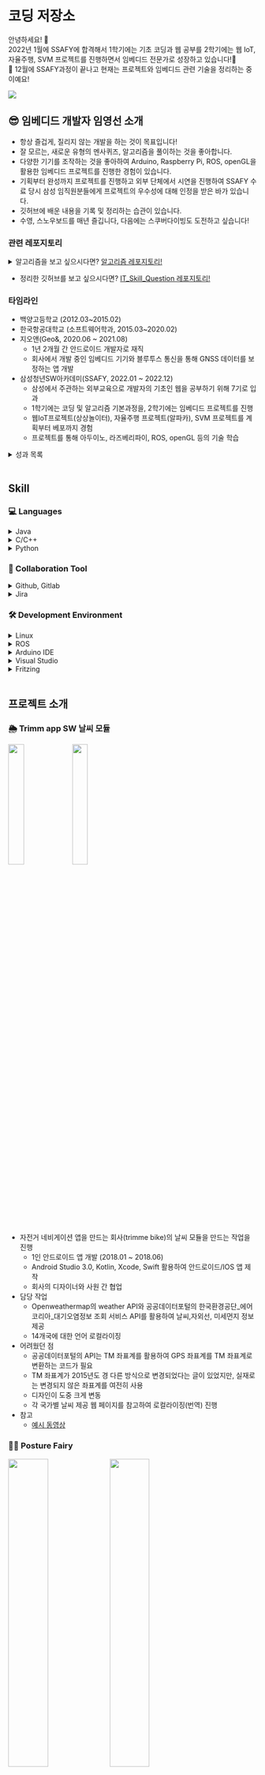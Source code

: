 # 코딩 저장소

안녕하세요! 👋   
2022년 1월에 SSAFY에 합격해서 1학기에는 기초 코딩과 웹 공부를 2학기에는 웹 IoT, 자율주행, SVM 프로젝트를 진행하면서 임베디드 전문가로 성장하고 있습니다!🌱   
👀 12월에 SSAFY과정이 끝나고 현재는 프로젝트와 임베디드 관련 기술을 정리하는 중이예요!

<img src="https://img.shields.io/badge/dudtjs972@gmail.com-EA4335?style=flat-square&logo=Gmail&logoColor=white"/>


<!-- 

![Top Langs](https://github-readme-stats.vercel.app/api/top-langs/?username=ii200400&layout=compact)

![Anurag's GitHub stats](https://github-readme-stats.vercel.app/api?username=ii200400&show_icons=true&count_private=true)

 -->

## 😎 임베디드 개발자 임영선 소개

- 항상 즐겁게, 질리지 않는 개발을 하는 것이 목표입니다!
- 잘 모르는, 새로운 유형의 멘사퀴즈, 알고리즘을 풀이하는 것을 좋아합니다.
- 다양한 기기를 조작하는 것을 좋아하여 Arduino, Raspberry Pi, ROS, openGL을 활용한 임베디드 프로젝트를 진행한 경험이 있습니다.
- 기획부터 완성까지 프로젝트를 진행하고 외부 단체에서 시연을 진행하여 SSAFY 수료 당시 삼성 임직원분들에게 프로젝트의 우수성에 대해 인정을 받은 바가 있습니다.
- 깃허브에 배운 내용을 기록 및 정리하는 습관이 있습니다.
- 수영, 스노우보드를 매년 즐깁니다, 다음에는 스쿠버다이빙도 도전하고 싶습니다!

### 관련 레포지토리

<details>
<summary> 알고리즘을 보고 싶으시다면? <a href="https://github.com/ii200400/algorithm">알고리즘 레포지토리!</a> </summary>
<div markdown="1">

  [![Solved.ac Profile](http://mazassumnida.wtf/api/generate_badge?boj=ii200400)](https://solved.ac/ii200400)<br/>
  
  > 백준 티어 
  
</div>
</details>

- 정리한 깃허브를 보고 싶으시다면? <a href="https://github.com/ii200400/IT_Skill_Question">IT_Skill_Question 레포지토리!</a> 

### 타임라인

- 백양고등학교 (2012.03~2015.02)
- 한국항공대학교 (소프트웨어학과, 2015.03~2020.02)
- 지오앤(Geo&, 2020.06 ~ 2021.08)
  - 1년 2개월 간 안드로이드 개발자로 재직
  - 회사에서 개발 중인 임베디드 기기와 블루투스 통신을 통해 GNSS 데이터를 보정하는 앱 개발
- 삼성청년SW아카데미(SSAFY, 2022.01 ~ 2022.12)
  - 삼성에서 주관하는 외부교육으로 개발자의 기초인 웹을 공부하기 위해 7기로 입과
  - 1학기에는 코딩 및 알고리즘 기본과정을, 2학기에는 임베디드 프로젝트를 진행
  - 웹IoT프로젝트(상상놀이터), 자율주행 프로젝트(알파카), SVM 프로젝트를 계획부터 베포까지 경험
  - 프로젝트를 통해 아두이노, 라즈베리파이, ROS, openGL 등의 기술 학습

<details>
<summary>성과 목록</summary>
<div markdown="1">
  
 1. 삼성 SW 역량테스트 모의 A형 A+ 취득
 2. 성적우수자(구미 4반 3등)
 3. 사슴사냥 대회 반 대표 출전
 4. 싸피레이스 전국 2등
 5. 공통 프로젝트 우수팀 (구미 2반 1등)
 6. 공통 프로젝트 UCC 경진대회 전국 1위
 7. 자율 프로젝트 우수팀 (구미 1반 1등)
 8. 자율 프로젝트 결선발표회 1등 (반 1등)
 9. SSAFY 최우수 수료 (상위 5%)
 
 </div>
</details>

<br>

## Skill

### 💻 Languages

<details>
<summary>Java</summary>
<div markdown="1">
  
  삼성 SW 역량테스트 모의 A형 A+ 취득<br>
  익명함수(람다식)나 정규표현식을 활용하여 다양한 코드나 조건 구현
  
</div>
</details>

<details>
<summary>C/C++</summary>
<div markdown="1">
  아두이노에서 다양한 센서를 조작하거나 openGL에서 영상처리에 사용<br>
  리스트, 스택, 큐와 같은 간단한 자료구조는 구조체, 객체를 활용하여 직접 구현이 가능
</div>
</details>

<details>
<summary>Python</summary>
<div markdown="1">
  
  텐서플로우를 활용한 AI를 제작 시, 라즈베리파이에 얼굴인식 기능을 구현 시, ROS를 활용한 자율주행 알고리즘을 구현 시 사용<br>
  객체나 정규표현식을 활용한 코드 구현
  
</div>
</details>

### 🤝 Collaboration Tool

<details>
<summary>Github, Gitlab</summary>
<div markdown="1">
  
  브랜치와 머지를 통한 버전 관리 방법 이해 및 충돌(Conflict) 해결 가능<br>
  프로젝트 관리에 간소화한 gitflow 브랜치 전략 적용
  
</div>
</details>

<details>
<summary>Jira</summary>
<div markdown="1">
  
  애자일 방법론 기반의 프로젝트 일정관리 진행<br>
  매주 sprint를 생성하고 Epic, Story, Task을 활용하여 이슈 및 프로젝트 관리
  
</div>
</details>

### 🛠 Development Environment

<details>
<summary>Linux</summary>
<div markdown="1">
  
  TUI Linux 환경에서 Vim으로 C언어 코딩, Ubuntu와 라즈베리파이의 Raspbian 환경에서 프로젝트 진행<br>
  pip를 통한 라이브러리 설치 및 파일 관리 명령어 숙지
  
</div>
</details>

<details>
<summary>ROS</summary>
<div markdown="1">
  
  자율주행 프로젝트에서 시뮬레이션 내의 자동차와 통신에 사용<br>
  ROS의 파일 구조와 통신 용어(Publish, Subscribe 등) 숙지
  
</div>
</details>

<details>
<summary>Arduino IDE</summary>
<div markdown="1">
  
  아두이노 UNO 혹은 LOLIN mini D1 보드 사용 시 경험<br>
  온습도 센서, 초음파센서, 모터 등 다양한 센서 조작<br>
  WebSocket 라이브러리를 활용하여 무선으로 데이터 전달

</div>
</details>

<details>
<summary>Visual Studio</summary>
<div markdown="1">
  
  openGL을 활용한 SVM 구현에 사용<br>
  외부 라이브러리를 적용하거나 다양한 종속성 파일(DLL 파일) 추가

</div>
</details>

<details>
<summary>Fritzing</summary>
<div markdown="1">
  
  아두이노 보드를 활용하여 원하는 장비를 제작할 때 사용한 Cad Tool<br>
  아두이노 장비 회로도 시각화 및  회로도 자문에 사용
  
</div>
</details>

<br>

## 프로젝트 소개

### 🌦 Trimm app SW 날씨 모듈

<img src="https://github.com/ii200400/weatherTask/raw/master/image/example1.jpg" width="25%">  <img src="https://github.com/ii200400/weatherTask/blob/master/image/example2.jpg" width="25%">

- 자전거 네비게이션 앱을 만드는 회사(trimme bike)의 날씨 모듈을 만드는 작업을 진행
  - 1인 안드로이드 앱 개발 (2018.01 ~ 2018.06)
  - Android Studio 3.0, Kotlin, Xcode, Swift 활용하여 안드로이드/IOS 앱 제작
  - 회사의 디자이너와 사원 간 협업
- 담당 작업
  - Openweathermap의 weather API와 공공데이터포털의 한국환경공단_에어코리아_대기오염정보 조회 서비스 API를 활용하여 날씨,자외선, 미세먼지 정보 제공
  - 14개국에 대한 언어 로컬라이징
- 어려웠던 점
  - 공공데이터포털의 API는 TM 좌표계를 활용하여 GPS 좌표계를 TM 좌표계로 변환하는 코드가 필요
  - TM 좌표계가 2015년도 경 다른 방식으로 변경되었다는 글이 있었지만, 실재로는 변경되지 않은 좌표계를 여전히 사용
  - 디자인이 도중 크게 변동
  - 각 국가별 날씨 제공 웹 페이지를 참고하여 로컬라이징(번역) 진행
- 참고
  - [예시 동영상](https://www.youtube.com/watch?v=KW5xWBqVy0E&ab_channel=%EC%9E%84%EC%98%81%EC%84%A0)

### 🤷‍♀️ Posture Fairy

<img src="https://github.com/ii200400/SpineAnalyzer/blob/master/image/%EA%B7%B8%EB%A6%BC1.png" width="40%">  <img src="https://github.com/ii200400/SpineAnalyzer/blob/master/image/%EA%B7%B8%EB%A6%BC3.png" width="40%">

- 4학년 2학기 종합 프로젝트1,2(졸업 프로젝트) 수업 중 만든 자세 교정 프로그램
  - 4인 팀 프로젝트 (2019.03 ~ 2019.06 / 2019.09 ~ 2019.12)
  - Python, PYQT5, CSS, 자세인식 라이브러리 + 웹캠을 활용한 PC 프로그램
- 담당 작업
  - 프로그램 디자인 고안
  - PYQT5를 이용한 GUI
  - 자세 수치화 및 자세 평가
  - 캔버스(Canvas)를 활용한 자세 애니메이션
- 어려웠던 점
  - 10월 경 팀원 2명 이탈로 인한 계획 변경 및 축소
  - 프로젝트 상황 공유 지체에 따른 이슈 파악 지연
  - 자세 애니메이션을 위해 자세 유추 알고리즘 구현 (고개를 숙였는지, 허리를 굽혔는지 정면 사진만으로 유추)
  - UI를 활용하기 위한 비동기 내 오류 확인의 어려움
- 참고
  - [SpineAnalyzer 깃허브](https://github.com/ii200400/SpineAnalyzer/blob/master/README.md)
  - [예시 동영상](https://www.youtube.com/watch?v=_kWLah0Zdmw&ab_channel=%EC%9E%84%EC%98%81%EC%84%A0)

### 🎪 상상놀이터

![image](https://user-images.githubusercontent.com/19484971/223027708-33aa6e38-db94-4918-a0ce-4a3d2c506c62.png)

> 경북대학교 어린이병원 방문 시연, 빔 프로젝터로 병원 벽면에 메인화면을 띄운 모습

#### 🖼 개요

**어디서도 아이들의 상상력이 멈추지 않도록✨**

소아병동 아이들을 위한 터치센서, 얼굴인식, 자세인식을 활용한 교육 및 놀이 통합형 웹 IoT 놀이게임

**[🎞 소개영상](https://www.youtube.com/watch?v=CdfojzqRaxo&ab_channel=sojung)**

- 프로젝트 기간 <br>2022.07.05 – 2022.08.19 (7주)
- 사용기술 <br>C, Python, Socket.io, Face Recognition, Teachable Machine
- 개발환경 <br>Raspberry Pi(Raspbian 10 buster), Visual Studio Code, Arduino IDE, Jira, Gitlab, Notion
- 인원 및 기여도 <br>6명 / 20%
- 담당역할 <br>**IoT 파트**

#### 🏆 성과

<details>
<summary>SSAFY 공통 프로젝트 우수(1등)</summary>
<div markdown="1">
 
  <img src="https://user-images.githubusercontent.com/19484971/223029801-67617626-ca8b-4cbf-bd35-18ed3c676efc.png" width=600>

  </div>
</details>

<details>
<summary>SSAFY UCC 경진대회 전국 1위 입상</summary>
<div markdown="1">
  
 <img src="https://user-images.githubusercontent.com/19484971/223031015-bd1806e3-4eef-4611-bd12-9908cfaa1a25.png" width=600>

</div>
</details>

- [SSAFY 사회공헌 부문 대표 프로젝트 선정](https://www.youtube.com/watch?t=1410&v=ahgLgfGCZPs&feature=youtu.be&ab_channel=%EC%82%BC%EC%84%B1%EC%B2%AD%EB%85%84SW%EC%95%84%EC%B9%B4%EB%8D%B0%EB%AF%B8Youtube%EC%B1%84%EB%84%90HELLOSSAFY)

#### 🔎 특징

- 아이들의 이목을 끄는 4개의 테마(정글, 우주, 바다, 크리스마스)
- 아이들의 정서적, 신체적 발달을 위한 놀이게임
- 회원 담당 환자등록
- 회원관리(회원가입, 수정 등) 및 1대1 문의
- 빔 프로젝터, 키오스크 등 확장 가능한 서비스

#### 🔧 세부 작업

- 라즈베리파이 포팅
- face recognition, Teachable machine을 활용한 얼굴인식, 자세인식  구현
- 아두이노 WIFI 보드(LOLIN D1 mini), 배터리 쉴드, 리튬이온베터리를 활용한 무선터치센서 제작
- WIFI 모듈(ESP 8266)과 Socket.io를 활용하여 라즈베리파이와 무선 통신 진행

<details>
<summary>장비 배치도</summary>
<div markdown="1">

  <img src="https://user-images.githubusercontent.com/19484971/223035202-bf14e717-ee3e-4e06-b809-7ffc3bbe239b.png">

  </div>
</details>

<details>
<summary>제작한 무선터치센서</summary>
<div markdown="1">

  <img src="https://user-images.githubusercontent.com/19484971/223035461-1e11648c-7312-472d-bce9-814f2476991d.png">

  </div>
</details>

#### 👀 더 찾아보기

- [상상놀이터 노션](https://quill-peripheral-d93.notion.site/ed5a71762fd1428097710fd05e435e20)
- [상상놀이터 깃허브](https://github.com/ii200400/imaginary_playground/blob/develop/README.md)
- [상상놀이터 인터뷰](https://www.youtube.com/watch?v=zck0G1kbDmA&ab_channel=%EC%82%BC%EC%84%B1%EC%B2%AD%EB%85%84SW%EC%95%84%EC%B9%B4%EB%8D%B0%EB%AF%B8Youtube%EC%B1%84%EB%84%90HELLOSSAFY)

<br>

### 🚖 알파카(Alpha car)

![image](https://user-images.githubusercontent.com/19484971/223026181-abe5376a-5a84-431a-a42d-7c60df73a79c.png)

> 모라이 시뮬레이션의 자율주행 자동차(좌)  알파카 모바일 어플리케이션(우)

#### 🖼 개요

**당신을 위한 택시 드라이버**

자율주행 자동차를 구현하고 모두가 편하게 이용할 수 있도록 모바일 앱으로 택시를 호출할 수 있도록 만든 자율주행 택시 서비스

- 프로젝트 기간 <br>2022.08.22 – 2022.10.07 (7주)
- 사용기술 <br>ROS, Python
- 개발환경 <br>Ubuntu,  Oracle VM VirtualBox, Windows 10 , Morai Simulator (자율주행 시뮬레이터), Jira, Gitlab, Notion
- 인원 및 기여도 <br>6명 / 15%
- 담당역할 <br>**주행 부문**

#### 🔎 특징

- 디지털 트윈 기술이 적용된 시뮬레이션 환경
- 알파카 모바일 어플리케이션
  - 도착지와 출발지 지정
  - 특정 위치 즐겨찾기, 이전 검색 목록 제공
  - 목적지까지 예상 거리, 요금, 경로 제공
  - 택시 위치 실시간 조회
- 자율주행 기능

#### 🔧 자율주행 세부 작업

- 속도 조절 알고리즘(PID 제어기) 적용
- 조향 알고리즘(pure pursuit) 구현
- 간단한 스마트 크루즈 기능과 장애물 회피(lattice planner) 알고리즘 구현
- 자율주행 자동차의 도착지부터 목적지까지 경로 생성 알고리즘(다익스트라) 적용
- ROS를 통한 메시지 송수신(Publish, Subscribe)

#### 📚 기술스택 구조도

![image](https://user-images.githubusercontent.com/19484971/223026937-d28a3975-d654-43bd-89df-a997649b5027.png)

#### 👀 더 찾아보기

- [알파카(자율주행 프로젝트) 노션](https://determined-elderberry-389.notion.site/5a5568486fbd4730ab43569cce17472c)
- 스켈레톤 코드 반출 불가 서약서로 인하여 [프로젝트 README](https://github.com/ii200400/IT_Skill_Question/tree/master/JobGroup/mobility/AlphaCar)로 대체
- [다양한 자율주행 영상모음](https://determined-elderberry-389.notion.site/1518071df6014a47bc14f24956136105)

<br>

### 🛒 SVM 시스템

<img src="https://user-images.githubusercontent.com/19484971/223036151-81f9ef0e-5057-4e49-becc-9bfecb7db2c1.png" width=700>

> 자동차 전면 카메라 화면(좌), SVM(Surround View Monitor) 화면(우)

#### 🖼 개요

**삼성전기 기업연계 프로젝트**

자동차의 사각지대로 인하여 주차 시 어려움을 해소하기 위해 자동차의 전후좌우 네 방향의 카메라 영상을 활용한 주차/주행 보조 시스템

- 프로젝트 기간 <br>2022.10.11 – 2022.11.25 (7주)
- 사용기술 <br>C++, Python, openGL, openCV
- 개발환경 <br>Visual Studio, Window 10, Jira, Gitlab, Notion
- 인원 및 기여도 <br>6명 / 10%
- 담당역할 <br>**openGL(3D SVM) 파트**

#### 🏆 성과

<details>
<summary>SSAFY 자율 프로젝트 우수(1등)</summary>
<div markdown="1">
 
  <img src="https://user-images.githubusercontent.com/19484971/223036743-fbd697e8-d91f-453e-a8bc-6c73e2d8c1e3.png" width=600>

  </div>
</details>

<details>
<summary>SSAFY 자율 프로젝트 결선 우수 (전국 1등)</summary>
<div markdown="1">
  
 <img src="https://user-images.githubusercontent.com/19484971/223036879-cdf9fdd5-c267-4da2-8047-fa8ef5b6dea6.png" width=600>

</div>
</details>

#### 🔎 특징

- 화각 180°이상 카메라 이미지 보정 기능 (왜곡보정 및 이미지 정렬)
- Top View 영상 이미지 (2D) 제공
- 네 이미지 영역 합성 처리
- 합성 이미지 밝기 / 색상 보정 기능

#### 🔧 세부 작업

- 토이카를 대체할 장비 제작
- 이미지 왜곡 및 합성을 위한 영상처리 이론(Calibration, Image Geometry) 이해
- Visual Studio에 OpenGL, magicK++ 등의 외부 라이브러리 적용
- OpenGL 메인 코드 및 Bowl 모델에 텍스쳐 투영 작업을 위한 쉐이더 파일 제작

<details>
<summary>3D SVM</summary>
<div markdown="1">
  
 <img src="https://user-images.githubusercontent.com/19484971/223036879-cdf9fdd5-c267-4da2-8047-fa8ef5b6dea6.png" width=600>

</div>
</details>

#### 👀 더 찾아보기

- [SVM 시스템 깃허브](https://github.com/ii200400/SVM_system)

<br>

### 자율주행차의 도로주행을 위한 운영체계 및 교통인프라 연구개발

+ 2020.12 ~ 2021.08 (약 7개월)

<img src="https://img.shields.io/badge/Android Studio-3DDC84?style=flat-square&logo=Android Studio&logoColor=white"/> <img src="https://img.shields.io/badge/Kotlin-7F52FF?style=flat-square&logo=Kotlin&logoColor=white"/> <img src="https://img.shields.io/badge/Bluetooth-0082FC?style=flat-square&logo=Bluetooth&logoColor=white"/>

<br>

### 청년창업사관학교

+ 2020.06 ~ 2020.12

<img src="https://img.shields.io/badge/Android Studio-3DDC84?style=flat-square&logo=Android Studio&logoColor=white"/> <img src="https://img.shields.io/badge/Kotlin-7F52FF?style=flat-square&logo=Kotlin&logoColor=white"/> <img src="https://img.shields.io/badge/Bluetooth-0082FC?style=flat-square&logo=Bluetooth&logoColor=white"/>

<br>

### Yepago(예파고)

+ 2020.04.22 ~ 2020.06.07

<img src="https://img.shields.io/badge/HTML5-E34F26?style=flat-square&logo=HTML5&logoColor=white"/>  <img src="https://img.shields.io/badge/CSS3-1572B6?style=flat-square&logo=CSS3&logoColor=white"/>  <img src="https://img.shields.io/badge/JavaScript-F7DF1E?style=flat-square&logo=JavaScript&logoColor=white"/>  <img src="https://img.shields.io/badge/Bootstrap-7952B3?style=flat-square&logo=Bootstrap&logoColor=white"/> <img src="https://img.shields.io/badge/Netlify-00C7B7?style=flat-square&logo=Netlify&logoColor=ffffff"/>   

[![Readme Card](https://github-readme-stats.vercel.app/api/pin/?username=ii200400&repo=Yepago_page)](https://github.com/ii200400/Yepago_page)

<br>

### SpineAnalyzer

+ 2019-03 ~ 2019-06 / 2019-09 ~ 2019-12

<img src="https://img.shields.io/badge/Python-3776AB?style=flat-square&logo=Python&logoColor=white"/> <img src="https://img.shields.io/badge/Qt-41CD52?style=flat-square&logo=Qt&logoColor=white"/> (PyQt5) <img src="https://img.shields.io/badge/CSS3-1572B6?style=flat-square&logo=CSS3&logoColor=white"/> <img src="https://img.shields.io/badge/OpenCV-5C3EE8?style=flat-square&logo=OpenCV&logoColor=white"/> <img src="https://img.shields.io/badge/PyCharm-000000?style=flat-square&logo=PyCharm&logoColor=white"/>

[![Readme Card](https://github-readme-stats.vercel.app/api/pin/?username=ii200400&repo=SpineAnalyzer)](https://github.com/ii200400/SpineAnalyzer)

<br>

### Trimm app SW 날씨 모듈

+ 2017.12 ~ 2018.06

<img src="https://img.shields.io/badge/Android Studio-3DDC84?style=flat-square&logo=Android Studio&logoColor=white"/> <img src="https://img.shields.io/badge/Xcode-147EFB?style=flat-square&logo=Xcode&logoColor=white"/> <img src="https://img.shields.io/badge/Kotlin-7F52FF?style=flat-square&logo=Kotlin&logoColor=white"/> <img src="https://img.shields.io/badge/Swift-FA7343?style=flat-square&logo=Swift&logoColor=white"/>

<br>

## 자기계발

### Tensorflow_Tutorial

+ 2020.01.24 ~ 2020.05.07

'골빈해커의 3분 딥러닝 텐서플로맛' 실습 레포지토리

<img src="https://img.shields.io/badge/Google Colab-F9AB00?style=flat-square&logo=Google Colab&logoColor=white"/>  <img src="https://img.shields.io/badge/TensorFlow-FF6F00?style=flat-square&logo=TensorFlow&logoColor=white"/>  <img src="https://img.shields.io/badge/Python-3776AB?style=flat-square&logo=Python&logoColor=white"/>

[![Readme Card](https://github-readme-stats.vercel.app/api/pin/?username=ii200400&repo=Tensorflow_Tutorial)](https://github.com/ii200400/Tensorflow_Tutorial)

### IT_Skill_Question

+ 2019.09.29 ~

취준을 위한 내맛대로 CS(Computer Science) 정리 레포지토리   

[![Readme Card](https://github-readme-stats.vercel.app/api/pin/?username=ii200400&repo=IT_Skill_Question)](https://github.com/ii200400/IT_Skill_Question)

### 알고리즘 레포지토리

+ 2019.12.24 ~ 

2017년부터 취미로 소소하게 풀었던 알고리즘 코드들을 모아두고 정리해둔 레포   

<img src="https://img.shields.io/badge/C-A8B9CC?style=flat-square&logo=C&logoColor=white"/> <img src="https://img.shields.io/badge/C++-00599C?style=flat-square&logo=cplusplus&logoColor=white"/> <img src="https://img.shields.io/badge/Python-3776AB?style=flat-square&logo=Python&logoColor=white"/> <img src="https://img.shields.io/badge/Java-007396?style=flat-square&logo=java&logoColor=white"/> <img src="https://img.shields.io/badge/Kotlin-7F52FF?style=flat-square&logo=Kotlin&logoColor=white"/>

[![Readme Card](https://github-readme-stats.vercel.app/api/pin/?username=ii200400&repo=algorithm)](https://github.com/ii200400/algorithm)

